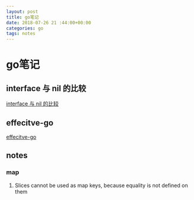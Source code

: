 ```yaml
---
layout: post
title: go笔记
date: 2018-07-26 21 :44:00+00:00
categories: go
tags: notes
---
```

# go笔记

## interface 与 nil 的比较

[interface 与 nil 的比较](https://studygolang.com/articles/10635)

## effecitve-go

[effecitve-go](https://studygolang.com/articles/1976)

## notes

### map

1. Slices cannot be used as map keys, because equality is not defined on them
